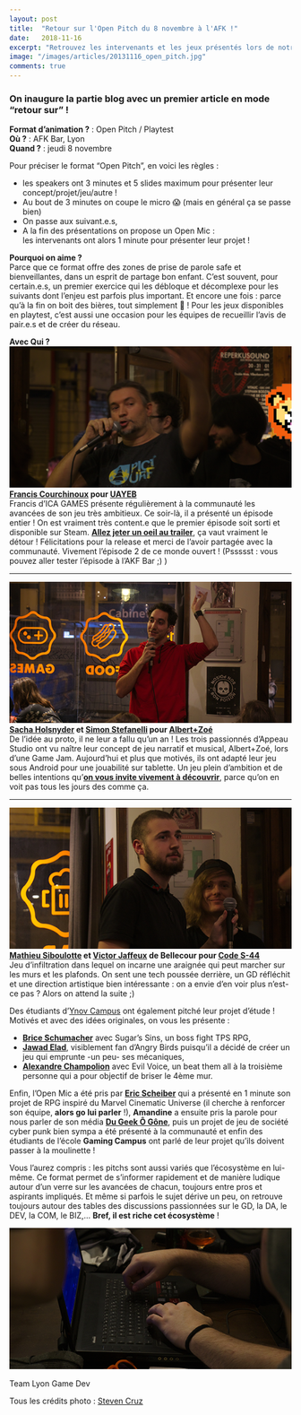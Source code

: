 ```yaml
---
layout: post
title:  "Retour sur l'Open Pitch du 8 novembre à l'AFK !"
date:   2018-11-16
excerpt: "Retrouvez les intervenants et les jeux présentés lors de notre Open Pitch #3 du 8 novembre 2018"
image: "/images/articles/20131116_open_pitch.jpg"
comments: true 
---
```


### On inaugure la partie blog avec un premier article en mode “retour sur” !

**Format d’animation ?** : Open Pitch / Playtest   
**Où ?** : AFK Bar, Lyon  
**Quand ?** : jeudi 8 novembre

Pour préciser le format “Open Pitch”, en voici les règles :
* les speakers ont 3 minutes et 5 slides maximum pour présenter leur concept/projet/jeu/autre !  
* Au bout de 3 minutes on coupe le micro 😱 (mais en général ça se passe bien)  
* On passe aux suivant.e.s,  
* A la fin des présentations on propose un Open Mic :   
les intervenants ont alors 1 minute pour présenter leur projet !

**Pourquoi on aime ?**  
Parce que ce format offre des zones de prise de parole safe et bienveillantes, dans un esprit de partage bon enfant. C’est souvent, pour certain.e.s, un premier exercice qui les débloque et décomplexe pour les suivants dont l’enjeu est parfois plus important. Et encore une fois : parce qu’à la fin on boit des bières, tout simplement 🍻 ! 
Pour les jeux disponibles en playtest, c’est aussi une occasion pour les équipes de recueillir l’avis de pair.e.s et de créer du réseau. 

**Avec Qui ?**  
 ![Francis](/images/articles/20131116_open_pitch-francis.png)  
**[Francis Courchinoux](https://www.linkedin.com/in/fcourchinoux/) pour [UAYEB](https://store.steampowered.com/app/589220/UAYEB_The_Dry_Land__Episode_1/)**  
Francis d’ICA GAMES présente régulièrement à la communauté les avancées de son jeu très ambitieux. Ce soir-là, il a présenté un épisode entier ! On est vraiment très content.e que le premier épisode soit sorti et disponible sur Steam. **[Allez jeter un oeil au trailer](https://youtu.be/-A8pjicFS1Q)**, ça vaut vraiment le détour ! Félicitations pour la release et merci de l’avoir partagée avec la communauté. Vivement l’épisode 2 de ce monde ouvert ! (Pssssst : vous pouvez aller tester l’épisode à l’AKF Bar ;) )  

----------------
  
![Sacha](/images/articles/20131116_open_pitch-sacha.png)  
**[Sacha Holsnyder](https://www.linkedin.com/in/sacha-holsnyder-417a67aa/) et [Simon Stefanelli](https://www.linkedin.com/in/stefanellisimon/) pour [Albert+Zoé](http://www.appeau.studio/)**  
De l’idée au proto, il ne leur a fallu qu’un an ! Les trois passionnés d’Appeau Studio ont vu naître leur concept de jeu narratif et musical, Albert+Zoé, lors d’une Game Jam. Aujourd’hui et plus que motivés, ils ont adapté leur jeu sous Android pour une jouabilité sur tablette. Un jeu plein d’ambition et de belles intentions qu’**[on vous invite vivement à découvrir](https://twitter.com/appeau_studio)**, parce qu’on en voit pas tous les jours des comme ça.

----------------

![Mathieu et Victor](/images/articles/20131116_open_pitch-matt-vic.png)  
**[Mathieu Siboulotte](https://www.linkedin.com/in/mathieu-siboulotte-22419091/) et [Victor Jaffeux](https://www.linkedin.com/in/victor-jaffeux-53117814a/) de Bellecour pour [Code S-44](https://youtu.be/hmF4hWoXxEI)**  
Jeu d’infiltration dans lequel on incarne une araignée qui peut marcher sur les murs et les plafonds. On sent une tech poussée derrière, un GD réfléchit et une direction artistique bien intéressante : on a envie d’en voir plus n’est-ce pas ? Alors on attend la suite ;) 



Des étudiants d’[Ynov Campus](https://www.ynov.com/campus/lyon/) ont également pitché leur projet d’étude ! Motivés et avec des idées originales, on vous les présente :  
* **[Brice Schumacher](https://www.linkedin.com/in/brice-schumacher/)** avec Sugar’s Sins, un boss fight TPS RPG,  
* **[Jawad Elad](https://www.linkedin.com/in/jawad-elad-849480165/)**, visiblement fan d’Angry Birds puisqu’il a décidé de créer un jeu qui emprunte -un peu- ses mécaniques,  
* **[Alexandre Champolion](https://www.linkedin.com/in/alexandre-champolion-375a81a4/)** avec Evil Voice, un beat them all à la troisième personne qui a pour objectif de briser le 4ème mur.  

Enfin, l’Open Mic a été pris par **[Eric Scheiber](https://www.linkedin.com/in/eric-scheiber-98a37968/)** qui a présenté en 1 minute son projet de RPG inspiré du Marvel Cinematic Universe (il cherche à renforcer son équipe, **alors go lui parler** !), **Amandine** a ensuite pris la parole pour nous parler de son média **[Du Geek Ô Gône](https://www.facebook.com/dugeekogone/?hc_location=ufi)**, puis un projet de jeu de société cyber punk bien sympa a été présenté à la communauté et enfin des étudiants de l’école **Gaming Campus** ont parlé de leur projet qu’ils doivent passer à la moulinette !

Vous l’aurez compris : les pitchs sont aussi variés que l’écosystème en lui-même. Ce format permet de s’informer rapidement et de manière ludique autour d’un verre sur les avancées de chacun, toujours entre pros et aspirants impliqués. Et même si parfois le sujet dérive un peu, on retrouve toujours autour des tables des discussions passionnées sur le GD, la DA, le DEV, la COM, le BIZ,... **Bref, il est riche cet écosystème** !     

![Bryan](/images/articles/20131116_open_pitch-bryan.png)   


Team Lyon Game Dev

Tous les crédits photo : [Steven Cruz](https://www.linkedin.com/in/steven-cruz-a53a7443/)
